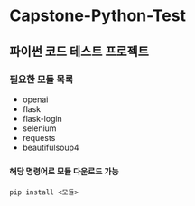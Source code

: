 # Capstone-Python-Test

## 파이썬 코드 테스트 프로젝트
###
### 필요한 모듈 목록
 - openai
 - flask
 - flask-login
 - selenium
 - requests
 - beautifulsoup4
###
#### 해당 명령어로 모듈 다운로드 가능
````
pip install <모듈>
````